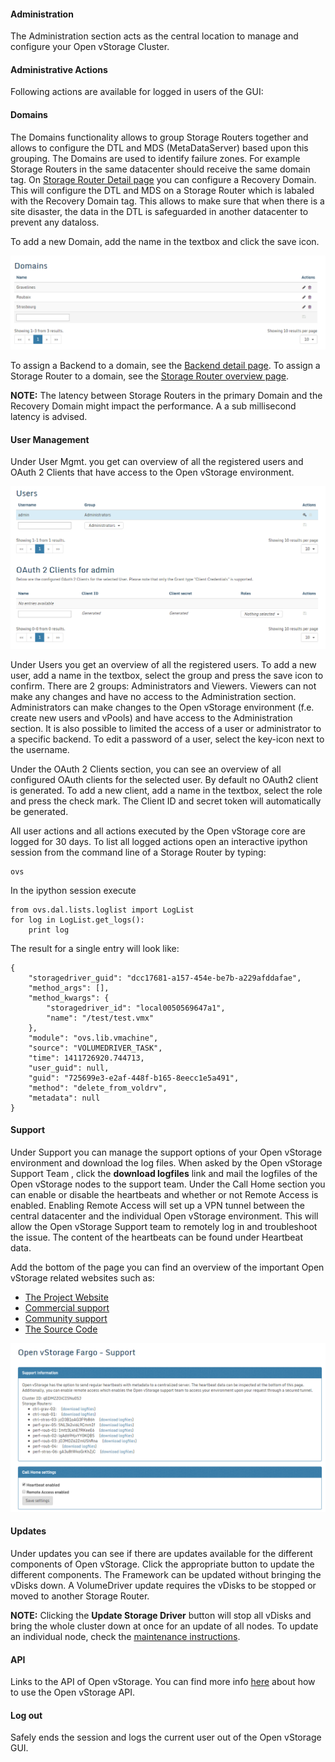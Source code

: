 #### Administration

The Administration section acts as the central location to manage and
configure your Open vStorage Cluster.

#### Administrative Actions

Following actions are available for logged in users of the GUI:


#### Domains
The Domains functionality allows to group Storage Routers together and allows to configure the DTL and MDS (MetaDataServer) based upon this grouping.
The Domains are used to identify failure zones. For example Storage Routers in the same datacenter should receive the same domain tag.
On [Storage Router Detail page](storagerouters.md) you can configure a Recovery Domain. This will configure the DTL and MDS on a Storage Router which is labaled with the Recovery Domain tag. 
This allows to make sure that when there is a site disaster, the data in the DTL is safeguarded in another datacenter to prevent any dataloss.

To add a new Domain, add the name in the textbox and click the save icon.

![](../../Images/domains.png)

To assign a Backend to a domain, see the [Backend detail page](backends.md).
To assign a Storage Router to a domain, see the [Storage Router overview page](storagerouters.md).

**NOTE:** The latency between Storage Routers in the primary Domain and the Recovery Domain might impact the performance. A a sub millisecond latency is advised.

#### User Management

Under User Mgmt. you get can overview of all the registered users and
OAuth 2 Clients that have access to the Open vStorage environment.

![](../../Images/users.png)

Under Users you get an overview of all the registered users. To add a new user, add
a name in the textbox, select the group and press the save icon to
confirm. There are 2 groups: Administrators and Viewers. Viewers can not
make any changes and have no access to the Administration section.
Administrators can make changes to the Open vStorage environment (f.e.
create new users and vPools) and have access to the Administration
section. It is also possible to limited the access of a user or administrator to a specific backend.
To edit a password of a user, select the key-icon next to the username.

Under the OAuth 2 Clients section, you can see an overview of all
configured OAuth clients for the selected user. By default no OAuth2
client is generated. To add a new client, add a name in the textbox, select the role
and press the check mark. The Client ID and secret token will
automatically be generated.

All user actions and all actions executed by the Open vStorage core are
logged for 30 days. To list all logged actions open an interactive
ipython session from the command line of a Storage Router by typing:

```
ovs
```

In the ipython session execute

```
from ovs.dal.lists.loglist import LogList
for log in LogList.get_logs():
    print log
```

The result for a single entry will look like:

```
{
    "storagedriver_guid": "dcc17681-a157-454e-be7b-a229afddafae",
    "method_args": [],
    "method_kwargs": {
        "storagedriver_id": "local0050569647a1",
        "name": "/test/test.vmx"
    },
    "module": "ovs.lib.vmachine",
    "source": "VOLUMEDRIVER_TASK",
    "time": 1411726920.744713,
    "user_guid": null,
    "guid": "725699e3-e2af-448f-b165-8eecc1e5a491",
    "method": "delete_from_voldrv",
    "metadata": null
}
```



#### Support

Under Support you can manage the support options of your Open vStorage
environment and download the log files. When asked by the Open vStorage
Support Team , click the **download logfiles** link and mail the logfiles
of the Open vStorage nodes to the support team. Under the Call Home
section you can enable or disable the heartbeats and whether or not
Remote Access is enabled. Enabling Remote Access will set up a VPN
tunnel between the central datacenter and the individual Open vStorage
environment. This will allow the Open vStorage Support team to remotely
log in and troubleshoot the issue. The content of the heartbeats can be
found under Heartbeat data.

Add the bottom of the page you can find an overview of the important Open vStorage
related websites such as:
* [The Project Website](http://www.openvstorage.com)
* [Commercial support](https://www.openvstorage.com)
* [Community support](https://groups.google.com/forum/#!forum/open-vstorage)
* [The Source Code](https://github.com/openvstorage)

![](../../Images/Support.png)

#### Updates
Under updates you can see if there are updates available for the different components of Open vStorage. Click the appropriate button to update the different components.
The Framework can be updated without bringing the vDisks down. A VolumeDriver update requires the vDisks to be stopped or moved to another Storage Router.

**NOTE:** Clicking the **Update Storage Driver** button will stop all vDisks and bring the whole cluster down at once for an update of all nodes. To update an individual node, check the [maintenance instructions](../maintenance/upgrade.md).

#### API

Links to the API of Open vStorage. You can find more info
[here](../usingtheapi/README.md) about how to use the Open vStorage API.

#### Log out

Safely ends the session and logs the current user out of the Open
vStorage GUI.




